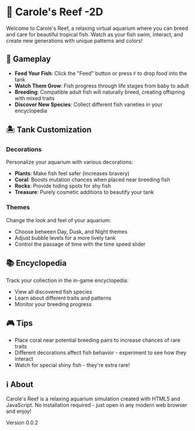 # 🌊 Carole's Reef -2D

Welcome to Carole's Reef, a relaxing virtual aquarium where you can breed and care for beautiful tropical fish. Watch as your fish swim, interact, and create new generations with unique patterns and colors!

## 🐠 Gameplay

- **Feed Your Fish**: Click the "Feed" button or press `F` to drop food into the tank
- **Watch Them Grow**: Fish progress through life stages from baby to adult
- **Breeding**: Compatible adult fish will naturally breed, creating offspring with mixed traits
- **Discover New Species**: Collect different fish varieties in your encyclopedia

## 🏝️ Tank Customization

### Decorations

Personalize your aquarium with various decorations:

- **Plants**: Make fish feel safer (increases bravery)
- **Coral**: Boosts mutation chances when placed near breeding fish
- **Rocks**: Provide hiding spots for shy fish
- **Treasure**: Purely cosmetic additions to beautify your tank

### Themes

Change the look and feel of your aquarium:

- Choose between Day, Dusk, and Night themes
- Adjust bubble levels for a more lively tank
- Control the passage of time with the time speed slider

## 📚 Encyclopedia

Track your collection in the in-game encyclopedia:

- View all discovered fish species
- Learn about different traits and patterns
- Monitor your breeding progress

## 🎮 Tips

- Place coral near potential breeding pairs to increase chances of rare traits
- Different decorations affect fish behavior - experiment to see how they interact
- Watch for special shiny fish - they're extra rare!

## ℹ️ About

Carole's Reef is a relaxing aquarium simulation created with HTML5 and JavaScript. No installation required - just open in any modern web browser and enjoy!

Version 0.0.2
